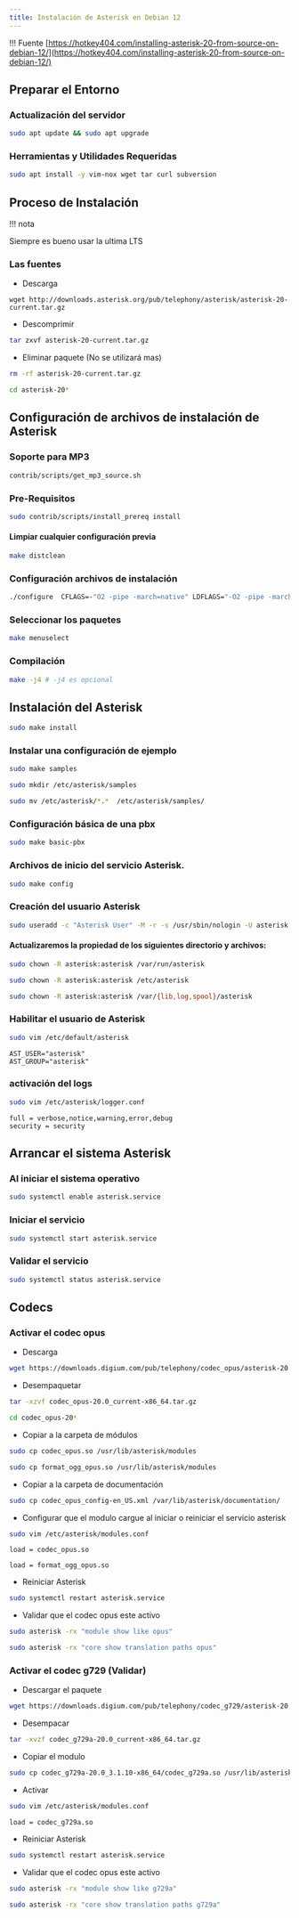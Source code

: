 ```yaml
---
title: Instalación de Asterisk en Debian 12
---
```


!!! Fuente
[https://hotkey404.com/installing-asterisk-20-from-source-on-debian-12/](https://hotkey404.com/installing-asterisk-20-from-source-on-debian-12/)


[//]: # (fin-Fuente)


## Preparar el Entorno
### Actualización del servidor
```bash
sudo apt update && sudo apt upgrade
```
### Herramientas y Utilidades Requeridas
```bash
sudo apt install -y vim-nox wget tar curl subversion
```

## Proceso de Instalación

!!! nota
		  
Siempre es bueno usar la ultima LTS

[//]: # (fin-nota)		

### Las fuentes
* Descarga
```
wget http://downloads.asterisk.org/pub/telephony/asterisk/asterisk-20-current.tar.gz
```
* Descomprimir 
```bash
tar zxvf asterisk-20-current.tar.gz
```
* Eliminar paquete (No se utilizará mas)
```bash
rm -rf asterisk-20-current.tar.gz
```
```bash
cd asterisk-20*
```

## Configuración de archivos de instalación de Asterisk
### Soporte para MP3
```bash
contrib/scripts/get_mp3_source.sh  
```

### Pre-Requisitos
```bash
sudo contrib/scripts/install_prereq install
```

#### Limpiar cualquier configuración previa
```bash
make distclean
```

### Configuración archivos de instalación
```bash
./configure  CFLAGS=-"O2 -pipe -march=native" LDFLAGS="-O2 -pipe -march=native" --with-pjproject-bundled --with-jansson-bundled 
```

### Seleccionar los paquetes 
```bash 
make menuselect
```
### Compilación
```bash
make -j4 # -j4 es opcional 
```
## Instalación del Asterisk 
```bash
sudo make install
```
### Instalar una configuración de ejemplo
```bash
sudo make samples
``` 
```bash
sudo mkdir /etc/asterisk/samples
```
```bash
sudo mv /etc/asterisk/*.*  /etc/asterisk/samples/
```

### Configuración básica de una pbx
```bash
sudo make basic-pbx
```

### Archivos de inicio del servicio Asterisk.
```bash
sudo make config
```

### Creación del usuario Asterisk
```bash
sudo useradd -c "Asterisk User" -M -r -s /usr/sbin/nologin -U asterisk
```

#### Actualizaremos la propiedad de los siguientes directorio y archivos:
```bash
sudo chown -R asterisk:asterisk /var/run/asterisk 
```
```bash
sudo chown -R asterisk:asterisk /etc/asterisk 
```
```bash
sudo chown -R asterisk:asterisk /var/{lib,log,spool}/asterisk 
```

### Habilitar el usuario de Asterisk
```bash
sudo vim /etc/default/asterisk
```
```
AST_USER="asterisk"
AST_GROUP="asterisk"
```

### activación del logs
```bash
sudo vim /etc/asterisk/logger.conf
```
```
full = verbose,notice,warning,error,debug
security = security
```


##  Arrancar el sistema Asterisk
### Al iniciar el sistema operativo
```bash
sudo systemctl enable asterisk.service
```

### Iniciar el servicio
```bash
sudo systemctl start asterisk.service
```

### Validar el servicio
```bash
sudo systemctl status asterisk.service
```

## Codecs
### Activar el codec opus
- Descarga
```bash
wget https://downloads.digium.com/pub/telephony/codec_opus/asterisk-20.0/x86-64/codec_opus-20.0_current-x86_64.tar.gz
```
- Desempaquetar
```bash
tar -xzvf codec_opus-20.0_current-x86_64.tar.gz 
```   
```bash
cd codec_opus-20*
```

- Copiar a la carpeta de módulos
```bash 
sudo cp codec_opus.so /usr/lib/asterisk/modules
```
```bash
sudo cp format_ogg_opus.so /usr/lib/asterisk/modules
```

- Copiar a la carpeta de documentación
```bash
sudo cp codec_opus_config-en_US.xml /var/lib/asterisk/documentation/
```

- Configurar que el modulo cargue al iniciar o reiniciar el servicio asterisk
```bash
sudo vim /etc/asterisk/modules.conf 
```
```
load = codec_opus.so
```
```
load = format_ogg_opus.so
```
- Reiniciar Asterisk
```bash
sudo systemctl restart asterisk.service 
```
- Validar que el codec opus este activo
```bash
sudo asterisk -rx "module show like opus"
```
```bash
sudo asterisk -rx "core show translation paths opus"
```

### Activar el codec g729 (Validar)
* Descargar el paquete
```bash
wget https://downloads.digium.com/pub/telephony/codec_g729/asterisk-20.0/x86-64/codec_g729a-20.0_current-x86_64.tar.gz
```

* Desempacar
```bash
tar -xvzf codec_g729a-20.0_current-x86_64.tar.gz 
```

* Copiar el modulo 
```bash
sudo cp codec_g729a-20.0_3.1.10-x86_64/codec_g729a.so /usr/lib/asterisk/modules/
```

* Activar
```bash
sudo vim /etc/asterisk/modules.conf
```
```
load = codec_g729a.so
```

* Reiniciar Asterisk
```bash
sudo systemctl restart asterisk.service 
```

* Validar que el codec opus este activo
```bash
sudo asterisk -rx "module show like g729a"
```
```bash
sudo asterisk -rx "core show translation paths g729a"
```